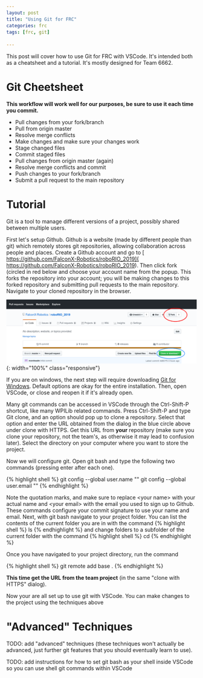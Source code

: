 ```yaml
---
layout: post
title: "Using Git for FRC"
categories: frc
tags: [frc, git]

---
```


This post will cover how to use Git for FRC with VSCode. It's intended both as
a cheatsheet and a tutorial. It's mostly designed for Team 6662.

# Git Cheetsheet

<!--Clone a repository
{% highlight shell %}
git clone <repo name>
{% endhighlight %}

Check status of repository
{% highlight shell %}
git status
{% endhighlight %}-->


**This workflow will work well for our purposes, be sure to use it each time you 
commit.**
- Pull changes from your fork/branch
- Pull from origin master
- Resolve merge conflicts
- Make changes and make sure your changes work
- Stage changed files
- Commit staged files
- Pull changes from origin master (again)
- Resolve merge conflicts and commit
- Push changes to your fork/branch
- Submit a pull request to the main repository

# Tutorial

Git is a tool to manage different versions of a project, possibly shared between
multiple users. 

First let's setup Github. Github is a website (made by different
people than git) which remotely stores git repositories, allowing collaboration
across people and places. Create a Github account and go to [
https://github.com/FalconX-Robotics/roboRIO_2019](
https://github.com/FalconX-Robotics/roboRIO_2019). Then click fork (circled in
red below and choose your account name from the popup. This forks the repository
into your account; you will be making changes to this forked repository and
submitting pull requests to the main repository. Navigate to your cloned
repository in the browser.

![Forking](/assets/images/git-github-fork-ss.png){: width="100%" class="responsive"}

If you are on windows, the next step will require downloading [Git for Windows](
://gitforwindows.org/). Default options are okay for the entire installation.
Then, open VSCode, or close and reopen it if it's already open. 

Many git commands can be accessed in VSCode through the Ctrl-Shift-P shortcut,
like many WPILib related commands. Press Ctrl-Shift-P and type Git clone, and an
option should pop up to clone a repository. Select that option and enter the URL
obtained from the dialog in the blue circle above under clone with HTTPS.
Get this URL from **your** repository (make sure you clone your repository, not the
team's, as otherwise it may lead to confusion later). Select the directory on
your computer where you want to store the project.

Now we will configure git. Open git bash and type the following two commands
(pressing enter after each one).

{% highlight shell %}
git config --global user.name "<your name>"
git config --global user.email "<your email>"
{% endhighlight %}

Note the quotation marks, and make sure to replace \<your name\> with your
actual name and \<your email\> with the email you used to sign up to Github.
These commands configure your commit signature to use your name and email. Next,
with git bash navigate to your project folder. You can list the contents of the
current folder you are in with the command
{% highlight shell %}
ls
{% endhighlight %}
and change folders to a subfolder of the current folder with the command
{% highlight shell %}
cd
{% endhighlight %}

Once you have navigated to your project directory, run the command

{% highlight shell %}
git remote add base <URL>.
{% endhighlight %}

**This time get the URL from the team project** (in the same "clone with HTTPS"
dialog).

Now your are all set up to use git with VSCode. You can make changes to the
project using the techniques above





# "Advanced" Techniques
TODO: add "advanced" techniques (these techniques won't actually be advanced,
just further git features that you should eventually learn to use).


TODO: add instructions for how to set git bash as your shell inside VSCode so
you can use shell git commands within VSCode
